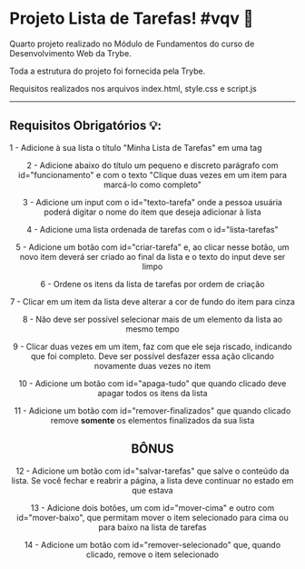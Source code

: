# Projeto Lista de Tarefas! #vqv 🚀

Quarto projeto realizado no Módulo de Fundamentos do curso de Desenvolvimento Web da Trybe.

Toda a estrutura do projeto foi fornecida pela Trybe.

Requisitos realizados nos arquivos index.html, style.css e script.js

---

## Requisitos Obrigatórios 💡:

1 - Adicione à sua lista o título "Minha Lista de Tarefas" em uma tag <header>

2 - Adicione abaixo do título um pequeno e discreto parágrafo com id="funcionamento" e com o texto "Clique duas vezes em um item para marcá-lo como completo"

3 - Adicione um input com o id="texto-tarefa" onde a pessoa usuária poderá digitar o nome do item que deseja adicionar à lista

4 - Adicione uma lista ordenada de tarefas com o id="lista-tarefas"

5 - Adicione um botão com id="criar-tarefa" e, ao clicar nesse botão, um novo item deverá ser criado ao final da lista e o texto do input deve ser limpo

6 - Ordene os itens da lista de tarefas por ordem de criação

7 - Clicar em um item da lista deve alterar a cor de fundo do item para cinza

8 - Não deve ser possível selecionar mais de um elemento da lista ao mesmo tempo

9 - Clicar duas vezes em um item, faz com que ele seja riscado, indicando que foi completo. Deve ser possível desfazer essa ação clicando novamente duas vezes no item

10 - Adicione um botão com id="apaga-tudo" que quando clicado deve apagar todos os itens da lista

11 - Adicione um botão com id="remover-finalizados" que quando clicado remove **somente** os elementos finalizados da sua lista

## BÔNUS

12 - Adicione um botão com id="salvar-tarefas" que salve o conteúdo da lista. Se você fechar e reabrir a página, a lista deve continuar no estado em que estava

13 - Adicione dois botões, um com id="mover-cima" e outro com id="mover-baixo", que permitam mover o item selecionado para cima ou para baixo na lista de tarefas

14 - Adicione um botão com id="remover-selecionado" que, quando clicado, remove o item selecionado

